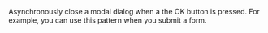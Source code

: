 Asynchronously close a modal dialog when a the OK button is pressed. For example, you can use this pattern when you submit a form.